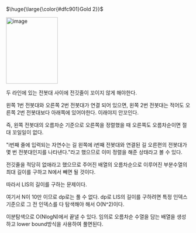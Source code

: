 <p>$\huge{\large{\color{#dfc901}Gold 2}}$</p>

<img width="141" height="181" alt="image" src="https://github.com/user-attachments/assets/10a901bb-96c4-4499-afff-3ba3e4866ff2" />

두 라인에 있는 전봇대 사이에 전깃줄이 꼬이지 않게 해야한다.

왼쪽 1번 전봇대와 오른쪽 2번 전봇대가 연결 되어 있으면, 왼쪽 2번 전봇대는 적어도 오른쪽 2번 전봇대보다 아래쪽에 있어야한다. 이래야지 안꼬인다.

즉, 왼쪽 전봇대의 오름차순 기준으로 오른쪽을 정렬했을 때 오른쪽도 오름차순이면 절대 꼬일일이 없다.

"i번째 줄에 입력되는 자연수는 길 왼쪽에 i번째 전봇대와 연결된 길 오른편의 전봇대가 몇 번 전봇대인지를 나타낸다."라고 했으므로 이미 정렬을 해준 상태라고 볼 수 있다.

전깃줄을 적당히 없애라고 했으므로 주어진 배열의 오름차순으로 이루어진 부분수열의 최대 길이를 구하고 N에서 빼면 될 것이다.

따라서 LIS의 길이를 구하는 문제이다.

여기서 N이 10만 이므로 dp로는 풀 수 없다. dp로 LIS의 길이를 구하려면 특정 인덱스 기준으로 그 전 인덱스를 다 탐색해야 해서 O(N^2)이다.

이분탐색으로 O(NlogN)에서 끝낼 수 있다. 임의로 오름차순 수열을 담는 배열을 생성하고 lower bound방식을 사용하여 풀면된다.
